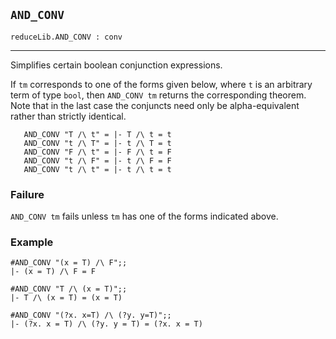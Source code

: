 ## `AND_CONV`

``` hol4
reduceLib.AND_CONV : conv
```

------------------------------------------------------------------------

Simplifies certain boolean conjunction expressions.

If `tm` corresponds to one of the forms given below, where `t` is an
arbitrary term of type `bool`, then `AND_CONV tm` returns the
corresponding theorem. Note that in the last case the conjuncts need
only be alpha-equivalent rather than strictly identical.

``` hol4
   AND_CONV "T /\ t" = |- T /\ t = t
   AND_CONV "t /\ T" = |- t /\ T = t
   AND_CONV "F /\ t" = |- F /\ t = F
   AND_CONV "t /\ F" = |- t /\ F = F
   AND_CONV "t /\ t" = |- t /\ t = t
```

### Failure

`AND_CONV tm` fails unless `tm` has one of the forms indicated above.

### Example

``` hol4
#AND_CONV "(x = T) /\ F";;
|- (x = T) /\ F = F

#AND_CONV "T /\ (x = T)";;
|- T /\ (x = T) = (x = T)

#AND_CONV "(?x. x=T) /\ (?y. y=T)";;
|- (?x. x = T) /\ (?y. y = T) = (?x. x = T)
```
